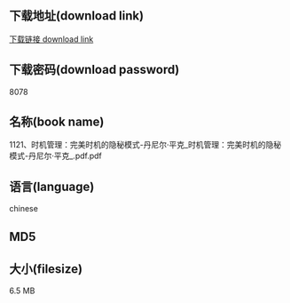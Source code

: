## 下载地址(download link)
[下载链接 download link](https://tutu365.netlify.app/?s=1121%E3%80%81%E6%97%B6%E6%9C%BA%E7%AE%A1%E7%90%86%EF%BC%9A%E5%AE%8C%E7%BE%8E%E6%97%B6%E6%9C%BA%E7%9A%84%E9%9A%90%E7%A7%98%E6%A8%A1%E5%BC%8F-%E4%B8%B9%E5%B0%BC%E5%B0%94%C2%B7%E5%B9%B3%E5%85%8B_%E6%97%B6%E6%9C%BA%E7%AE%A1%E7%90%86%EF%BC%9A%E5%AE%8C%E7%BE%8E%E6%97%B6%E6%9C%BA%E7%9A%84%E9%9A%90%E7%A7%98%E6%A8%A1%E5%BC%8F-%E4%B8%B9%E5%B0%BC%E5%B0%94%C2%B7%E5%B9%B3%E5%85%8B_.pdf)

## 下载密码(download password)
8078

## 名称(book name)
1121、时机管理：完美时机的隐秘模式-丹尼尔·平克_时机管理：完美时机的隐秘模式-丹尼尔·平克_.pdf.pdf

## 语言(language)
chinese

## MD5


## 大小(filesize)
6.5 MB
